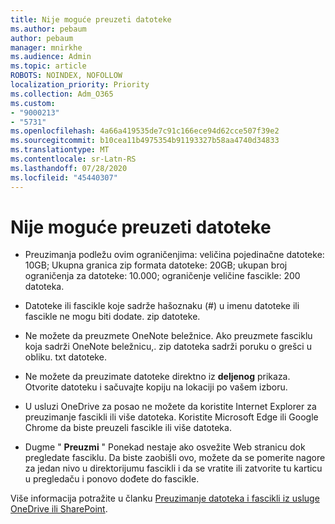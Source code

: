 ```yaml
---
title: Nije moguće preuzeti datoteke
ms.author: pebaum
author: pebaum
manager: mnirkhe
ms.audience: Admin
ms.topic: article
ROBOTS: NOINDEX, NOFOLLOW
localization_priority: Priority
ms.collection: Adm_O365
ms.custom:
- "9000213"
- "5731"
ms.openlocfilehash: 4a66a419535de7c91c166ece94d62cce507f39e2
ms.sourcegitcommit: b10cea11b4975354b91193327b58aa4740d34833
ms.translationtype: MT
ms.contentlocale: sr-Latn-RS
ms.lasthandoff: 07/28/2020
ms.locfileid: "45440307"
---
```

# <a name="unable-to-download-files"></a>Nije moguće preuzeti datoteke

- Preuzimanja podležu ovim ograničenjima: veličina pojedinačne datoteke: 10GB; Ukupna granica zip formata datoteke: 20GB; ukupan broj ograničenja za datoteke: 10.000; ograničenje veličine fascikle: 200 datoteka.
- Datoteke ili fascikle koje sadrže hašoznaku (#) u imenu datoteke ili fascikle ne mogu biti dodate. zip datoteke.  
    
- Ne možete da preuzmete OneNote beležnice. Ako preuzmete fasciklu koja sadrži OneNote beležnicu,. zip datoteka sadrži poruku o grešci u obliku. txt datoteke.  
    
- Ne možete da preuzimate datoteke direktno iz **deljenog** prikaza. Otvorite datoteku i sačuvajte kopiju na lokaciji po vašem izboru.  
    
- U usluzi OneDrive za posao ne možete da koristite Internet Explorer za preuzimanje fascikli ili više datoteka. Koristite Microsoft Edge ili Google Chrome da biste preuzeli fascikle ili više datoteka.  
    
- Dugme " **Preuzmi** " Ponekad nestaje ako osvežite Web stranicu dok pregledate fasciklu. Da biste zaobišli ovo, možete da se pomerite nagore za jedan nivo u direktorijumu fascikli i da se vratite ili zatvorite tu karticu u pregledaču i ponovo dođete do fascikle.  
    
Više informacija potražite u članku [Preuzimanje datoteka i fascikli iz usluge OneDrive ili SharePoint](https://support.office.com/article/download-files-and-folders-from-onedrive-or-sharepoint-5c7397b7-19c7-4893-84fe-d02e8fa5df05).